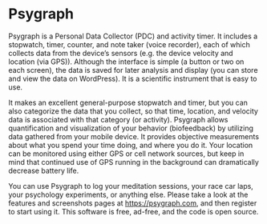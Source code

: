 # Psygraph

Psygraph is a Personal Data Collector (PDC) and activity timer. It includes a stopwatch, timer, counter, and note taker (voice recorder), each of which collects data from the device’s sensors (e.g. the device velocity and location (via GPS)). Although the interface is simple (a button or two on each screen), the data is saved for later analysis and display (you can store and view the data on WordPress). It is a scientific instrument that is easy to use.

It makes an excellent general-purpose stopwatch and timer, but you can also categorize the data that you collect, so that time, location, and velocity data is associated with that category (or activity). Psygraph allows quantification and visualization of your behavior (biofeedback) by utilizing data gathered from your mobile device. It provides objective measurements about what you spend your time doing, and where you do it.  Your location can be monitored using either GPS or cell network sources, but keep in mind that continued use of GPS running in the background can dramatically decrease battery life.

You can use Psygraph to log your meditation sessions, your race car laps, your psychology experiments, or anything else. Please take a look at the features and screenshots pages at https://psygraph.com, and then register to start using it. This software is free,  ad-free, and the code is open source.



